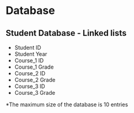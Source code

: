 # Database
Student Database - Linked lists
----------------------------------
- Student ID
- Student Year
- Course_1 ID
- Course_1 Grade
- Course_2 ID
- Course_2 Grade
- Course_3 ID
- Course_3 Grade

*The maximum size of the database is 10 entries
